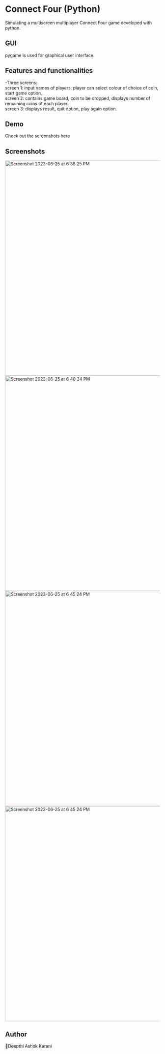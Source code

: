 # Connect Four (Python)
Simulating a multiscreen multiplayer Connect Four game developed with python.</br>

## GUI
pygame is used for graphical user interface.

## Features and functionalities
-Three screens:</br>
screen 1: input names of players; player can select colour of choice of coin, start game option.</br>
screen 2: contains game board, coin to be dropped, displays number of remaining coins of each player.</br>
screen 3: displays result, quit option, play again option.


## Demo
Check out the screenshots here

## Screenshots
<img width="700" alt="Screenshot 2023-06-25 at 6 38 25 PM" src="https://github.com/deepthi76/Connect-Four/assets/117646114/e86bfc6a-86b3-4eb5-bc2a-e31f04700ea1"></br>
<img width="700" alt="Screenshot 2023-06-25 at 6 40 34 PM" src="https://github.com/deepthi76/Connect-Four/assets/117646114/e790fa56-94fc-41d9-a9ba-a7aec2cad69c"></br>
<img width="700" alt="Screenshot 2023-06-25 at 6 45 24 PM" src="https://github.com/deepthi76/Connect-Four/assets/117646114/eb2a204b-b8fa-4d13-9577-b1365a9cec10"></br>
<img width="700" alt="Screenshot 2023-06-25 at 6 45 24 PM" src="https://github.com/deepthi76/Connect-Four/assets/117646114/82eb1801-0294-4afd-9aa8-0800da909fef">




## Author
👤Deepthi Ashok Karani
